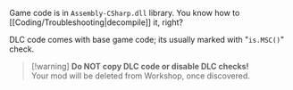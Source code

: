 Game code is in `Assembly-CSharp.dll` library. You know how to [[Coding/Troubleshooting|decompile]] it, right?  

DLC code comes with base game code; its usually marked with "`is.MSC()`" check.   
> [!warning] **Do NOT copy DLC code or disable DLC checks!**  
> Your mod will be deleted from Workshop, once discovered.
